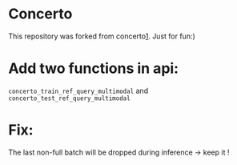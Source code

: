 # Concerto
This repository was forked from concerto[1](https://github.com/melobio/Concerto-reproducibility). Just for fun:)

# Add two functions in api:
`concerto_train_ref_query_multimodal` and `concerto_test_ref_query_multimodal`

# Fix:
The last non-full batch will be dropped during inference -> keep it !